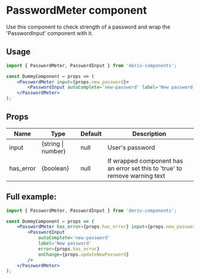 # PasswordMeter component

Use this component to check strength of a password and wrap the 'PasswordInput' component with it.

## Usage

```jsx
import { PasswordMeter, PasswordInput } from 'deriv-components';

const DummyComponent = props => (
    <PasswordMeter input={props.new_password}>
        <PasswordInput autoComplete='new-password' label='New password' onChange={props.updateNewPassword} />
    </PasswordMeter>
);
```

## Props

| Name      | Type               | Default | Description                                                                 |
| --------- | ------------------ | ------- | --------------------------------------------------------------------------- |
| input     | {string \| number} | null    | User's password                                                             |
| has_error | {boolean}          | null    | If wrapped component has an error set this to 'true' to remove warning text |

## Full example:

```jsx
import { PasswordMeter, PasswordInput } from 'deriv-components';

const DummyComponent = props => (
    <PasswordMeter has_error={props.has_error} input={props.new_password}>
        <PasswordInput
            autoComplete='new-password'
            label='New password'
            error={props.has_error}
            onChange={props.updateNewPassword}
        />
    </PasswordMeter>
);
```
